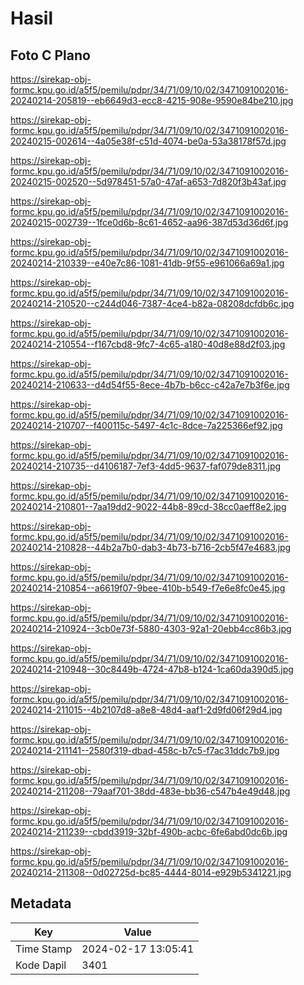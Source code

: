 # Hasil

## Foto C Plano

https://sirekap-obj-formc.kpu.go.id/a5f5/pemilu/pdpr/34/71/09/10/02/3471091002016-20240214-205819--eb6649d3-ecc8-4215-908e-9590e84be210.jpg

https://sirekap-obj-formc.kpu.go.id/a5f5/pemilu/pdpr/34/71/09/10/02/3471091002016-20240215-002614--4a05e38f-c51d-4074-be0a-53a38178f57d.jpg

https://sirekap-obj-formc.kpu.go.id/a5f5/pemilu/pdpr/34/71/09/10/02/3471091002016-20240215-002520--5d978451-57a0-47af-a653-7d820f3b43af.jpg

https://sirekap-obj-formc.kpu.go.id/a5f5/pemilu/pdpr/34/71/09/10/02/3471091002016-20240215-002739--1fce0d6b-8c61-4652-aa96-387d53d36d6f.jpg

https://sirekap-obj-formc.kpu.go.id/a5f5/pemilu/pdpr/34/71/09/10/02/3471091002016-20240214-210339--e40e7c86-1081-41db-9f55-e961066a69a1.jpg

https://sirekap-obj-formc.kpu.go.id/a5f5/pemilu/pdpr/34/71/09/10/02/3471091002016-20240214-210520--c244d046-7387-4ce4-b82a-08208dcfdb6c.jpg

https://sirekap-obj-formc.kpu.go.id/a5f5/pemilu/pdpr/34/71/09/10/02/3471091002016-20240214-210554--f167cbd8-9fc7-4c65-a180-40d8e88d2f03.jpg

https://sirekap-obj-formc.kpu.go.id/a5f5/pemilu/pdpr/34/71/09/10/02/3471091002016-20240214-210633--d4d54f55-8ece-4b7b-b6cc-c42a7e7b3f6e.jpg

https://sirekap-obj-formc.kpu.go.id/a5f5/pemilu/pdpr/34/71/09/10/02/3471091002016-20240214-210707--f400115c-5497-4c1c-8dce-7a225366ef92.jpg

https://sirekap-obj-formc.kpu.go.id/a5f5/pemilu/pdpr/34/71/09/10/02/3471091002016-20240214-210735--d4106187-7ef3-4dd5-9637-faf079de8311.jpg

https://sirekap-obj-formc.kpu.go.id/a5f5/pemilu/pdpr/34/71/09/10/02/3471091002016-20240214-210801--7aa19dd2-9022-44b8-89cd-38cc0aeff8e2.jpg

https://sirekap-obj-formc.kpu.go.id/a5f5/pemilu/pdpr/34/71/09/10/02/3471091002016-20240214-210828--44b2a7b0-dab3-4b73-b716-2cb5f47e4683.jpg

https://sirekap-obj-formc.kpu.go.id/a5f5/pemilu/pdpr/34/71/09/10/02/3471091002016-20240214-210854--a6619f07-9bee-410b-b549-f7e6e8fc0e45.jpg

https://sirekap-obj-formc.kpu.go.id/a5f5/pemilu/pdpr/34/71/09/10/02/3471091002016-20240214-210924--3cb0e73f-5880-4303-92a1-20ebb4cc86b3.jpg

https://sirekap-obj-formc.kpu.go.id/a5f5/pemilu/pdpr/34/71/09/10/02/3471091002016-20240214-210948--30c8449b-4724-47b8-b124-1ca60da390d5.jpg

https://sirekap-obj-formc.kpu.go.id/a5f5/pemilu/pdpr/34/71/09/10/02/3471091002016-20240214-211015--4b2107d8-a8e8-48d4-aaf1-2d9fd06f29d4.jpg

https://sirekap-obj-formc.kpu.go.id/a5f5/pemilu/pdpr/34/71/09/10/02/3471091002016-20240214-211141--2580f319-dbad-458c-b7c5-f7ac31ddc7b9.jpg

https://sirekap-obj-formc.kpu.go.id/a5f5/pemilu/pdpr/34/71/09/10/02/3471091002016-20240214-211208--79aaf701-38dd-483e-bb36-c547b4e49d48.jpg

https://sirekap-obj-formc.kpu.go.id/a5f5/pemilu/pdpr/34/71/09/10/02/3471091002016-20240214-211239--cbdd3919-32bf-490b-acbc-6fe6abd0dc6b.jpg

https://sirekap-obj-formc.kpu.go.id/a5f5/pemilu/pdpr/34/71/09/10/02/3471091002016-20240214-211308--0d02725d-bc85-4444-8014-e929b5341221.jpg


## Metadata

| Key        | Value               |
| ---------- | ------------------- |
| Time Stamp | 2024-02-17 13:05:41 |
| Kode Dapil | 3401                |



